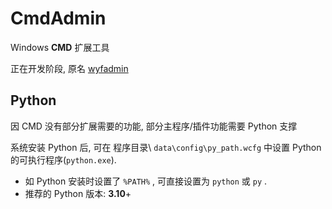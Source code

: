 # CmdAdmin

Windows **CMD** 扩展工具

正在开发阶段, 原名 [wyfadmin](https://github.com/wyf9/wyfadmin_old)

## Python

因 CMD 没有部分扩展需要的功能, 部分主程序/插件功能需要 Python 支撑

系统安装 Python 后, 可在 程序目录\ ```data\config\py_path.wcfg``` 中设置 Python 的可执行程序(```python.exe```).

- 如 Python 安装时设置了 ```%PATH%``` , 可直接设置为 ```python``` 或 ```py``` .
- 推荐的 Python 版本: **3.10**+